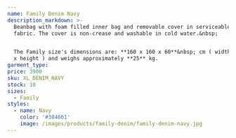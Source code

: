 ```yaml
---
name: Family Denim Navy
description_markdown: >-
  Beanbag with foam filled inner bag and removable cover in serviceable denim
  fabric. The cover is non-crease and washable in cold water.&nbsp;


  The Family size's dimensions are: **160 x 160 x 60**&nbsp; cm ( width x depth
  x height ) and weighs approximately **25** kg.
garment_type:
price: 3900
sku: XL_DENIM_NAVY
stock: 10
sizes:
  - Family
styles:
  - name: Navy
    color: '#384661'
    image: /images/products/family-denim/family-denim-navy.jpg
---
```

